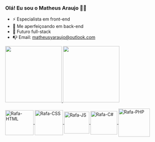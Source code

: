 ### Olá! Eu sou o Matheus Araujo 👋🏼

- ⚡ Especialista em front-end
- 🌱 Me aperfeiçoando em back-end
- 💬 Futuro full-stack
- 📭 Email: matheusyaraujo@outlook.com

<div>
  <a href="https://github.com/matheusyaraujoo">
    <img height="180em" src="https://github-readme-stats.vercel.app/api?username=matheusyaraujoo&show_icons=true&theme=chartreuse-dark"/>
    <img height="180em" src="https://github-readme-stats.vercel.app/api/top-langs/?username=matheusyaraujoo&layout=compact&theme=chartreuse-dark"/>
</div>

<div style="display: inline_block"><br>
  <img align="center" alt= "Rafa-HTML" height="80" width="90"  src="https://icongr.am/devicon/html5-original.svg?size=128&color=currentColor">
  <img align="center" alt= "Rafa-CSS" height="80" width="90"  src="https://icongr.am/devicon/css3-original.svg?size=128&color=currentColor">
  <img align="center" alt= "Rafa-JS" height="70" width="80"  src="https://icongr.am/devicon/javascript-original.svg?size=128&color=currentColor">
  <img align="center" alt= "Rafa-C#" height="75" width="85"  src="https://icongr.am/devicon/csharp-original.svg?size=128&color=currentColor">
    <img align="center" alt= "Rafa-PHP" height="90" width="100"  src="https://icongr.am/devicon/php-original.svg?size=128&color=currentColor">


          
</div>
